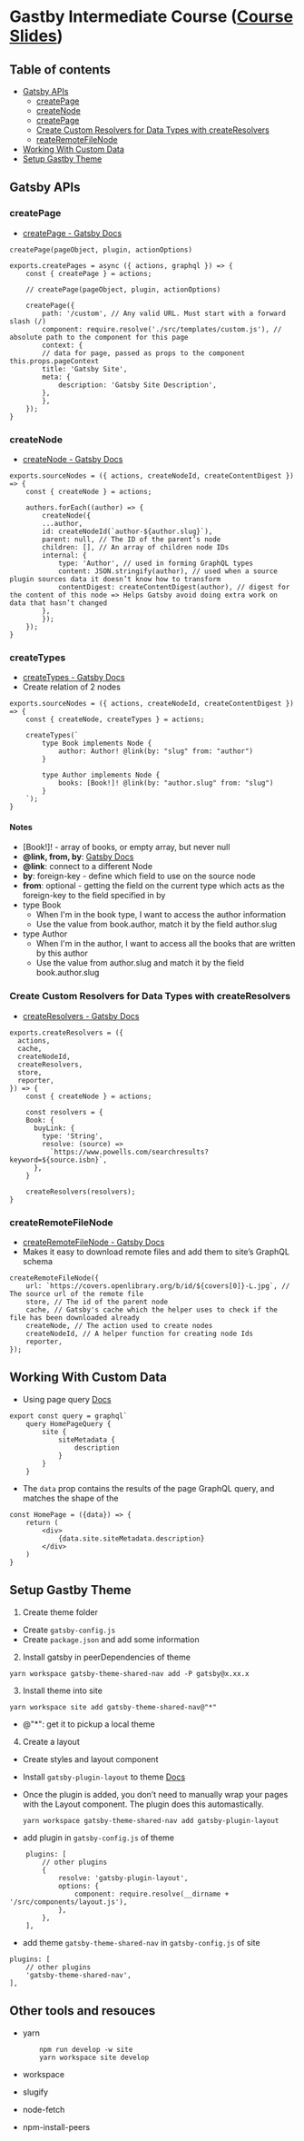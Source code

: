 # Gastby Intermediate Course ([Course Slides](https://frontendmasters.learnwithjason.dev/intermediate-gatsby/))

## Table of contents

- [Gatsby APIs](#gatsby-apis)
  - [createPage](#createpage)
  - [createNode](#createtypes)
  - [createPage](#createpage)
  - [Create Custom Resolvers for Data Types with createResolvers](#create-custom-resolvers-for-data-types-with-createresolvers)
  - [reateRemoteFileNode](#reateremotefilenode)
- [Working With Custom Data](#working-with-custom-data)
- [Setup Gastby Theme](#setup-gastby-theme)

## Gatsby APIs

### createPage

- [createPage - Gatsby Docs](https://www.gatsbyjs.com/docs/reference/config-files/actions/#createPage)

```
createPage(pageObject, plugin, actionOptions)
```

```
exports.createPages = async ({ actions, graphql }) => {
    const { createPage } = actions;

    // createPage(pageObject, plugin, actionOptions)

    createPage({
        path: '/custom', // Any valid URL. Must start with a forward slash (/)
        component: require.resolve('./src/templates/custom.js'), // absolute path to the component for this page
        context: {
        // data for page, passed as props to the component this.props.pageContext
        title: 'Gatsby Site',
        meta: {
            description: 'Gatsby Site Description',
        },
        },
    });
}
```

### createNode

- [createNode - Gatsby Docs](https://www.gatsbyjs.com/docs/reference/config-files/actions/#createNode)

```
exports.sourceNodes = ({ actions, createNodeId, createContentDigest }) => {
    const { createNode } = actions;

    authors.forEach((author) => {
        createNode({
        ...author,
        id: createNodeId(`author-${author.slug}`),
        parent: null, // The ID of the parent’s node
        children: [], // An array of children node IDs
        internal: {
            type: 'Author', // used in forming GraphQL types
            content: JSON.stringify(author), // used when a source plugin sources data it doesn’t know how to transform
            contentDigest: createContentDigest(author), // digest for the content of this node => Helps Gatsby avoid doing extra work on data that hasn’t changed
        },
        });
    });
}
```

### createTypes

- [createTypes - Gatsby Docs](https://www.gatsbyjs.com/docs/reference/config-files/actions/#createNode)
- Create relation of 2 nodes

```
exports.sourceNodes = ({ actions, createNodeId, createContentDigest }) => {
    const { createNode, createTypes } = actions;

    createTypes(`
        type Book implements Node {
            author: Author! @link(by: "slug" from: "author")
        }

        type Author implements Node {
            books: [Book!]! @link(by: "author.slug" from: "slug")
        }
    `);
}
```

#### Notes

- [Book!]! - array of books, or empty array, but never null
- **@link, from, by**: [Gatsby Docs](https://www.gatsbyjs.com/docs/reference/graphql-data-layer/schema-customization/#foreign-key-fields)
- **@link**: connect to a different Node
- **by**: foreign-key - define which field to use on the source node
- **from**: optional - getting the field on the current type which acts as the foreign-key to the field specified in by
- type Book
  - When I'm in the book type, I want to access the author information
  - Use the value from book.author, match it by the field author.slug
- type Author
  - When I'm in the author, I want to access all the books that are written by this author
  - Use the value from author.slug and match it by the field book.author.slug

### Create Custom Resolvers for Data Types with createResolvers

- [createResolvers - Gatsby Docs](https://www.gatsbyjs.com/docs/reference/graphql-data-layer/schema-customization/#createresolvers-api)

```
exports.createResolvers = ({
  actions,
  cache,
  createNodeId,
  createResolvers,
  store,
  reporter,
}) => {
    const { createNode } = actions;

    const resolvers = {
    Book: {
      buyLink: {
        type: 'String',
        resolve: (source) =>
          `https://www.powells.com/searchresults?keyword=${source.isbn}`,
      },
    }

    createResolvers(resolvers);
}
```

### createRemoteFileNode

- [createRemoteFileNode - Gatsby Docs](https://www.gatsbyjs.com/docs/reference/graphql-data-layer/schema-customization/#createresolvers-api)
- Makes it easy to download remote files and add them to site’s GraphQL schema

```
createRemoteFileNode({
    url: `https://covers.openlibrary.org/b/id/${covers[0]}-L.jpg`, // The source url of the remote file
    store, // The id of the parent node
    cache, // Gatsby's cache which the helper uses to check if the file has been downloaded already
    createNode, // The action used to create nodes
    createNodeId, // A helper function for creating node Ids
    reporter,
});
```

## Working With Custom Data

- Using page query [Docs](https://www.gatsbyjs.com/docs/how-to/querying-data/page-query/)

```
export const query = graphql`
    query HomePageQuery {
        site {
            siteMetadata {
                description
            }
        }
    }
```

- The `data` prop contains the results of the page GraphQL query, and matches the shape of the

```
const HomePage = ({data}) => {
    return (
        <div>
            {data.site.siteMetadata.description}
        </div>
    )
}
```

## Setup Gastby Theme

1. Create theme folder

- Create `gatsby-config.js`
- Create `package.json` and add some information

2. Install gatsby in peerDependencies of theme

```
yarn workspace gatsby-theme-shared-nav add -P gatsby@x.xx.x
```

3. Install theme into site

```
yarn workspace site add gatsby-theme-shared-nav@"*"
```

- @"\*": get it to pickup a local theme

4. Create a layout

- Create styles and layout component
- Install `gatsby-plugin-layout` to theme [Docs](https://www.gatsbyjs.com/plugins/gatsby-plugin-layout/#gatsby-plugin-layout)
- Once the plugin is added, you don’t need to manually wrap your pages with the Layout component. The plugin does this automastically.

  ```
  yarn workspace gatsby-theme-shared-nav add gatsby-plugin-layout
  ```

- add plugin in `gatsby-config.js` of theme

```
    plugins: [
        // other plugins
        {
            resolve: 'gatsby-plugin-layout',
            options: {
                component: require.resolve(__dirname + '/src/components/layout.js'),
            },
        },
    ],
```

- add theme `gatsby-theme-shared-nav` in `gatsby-config.js` of site

```
plugins: [
    // other plugins
    'gatsby-theme-shared-nav',
],
```

## Other tools and resouces

- yarn

  ```
      npm run develop -w site
      yarn workspace site develop
  ```

- workspace
- slugify
- node-fetch
- npm-install-peers
